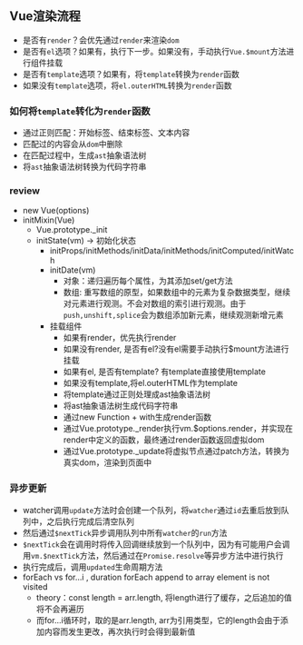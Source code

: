 ## Vue渲染流程
* 是否有`render`？会优先通过`render`来渲染`dom`
* 是否有`el`选项？如果有，执行下一步。如果没有，手动执行`Vue.$mount`方法进行组件挂载
* 是否有`template`选项？如果有，将`template`转换为`render`函数
* 如果没有`template`选项，将`el.outerHTML`转换为`render`函数


### 如何将`template`转化为`render`函数
* 通过正则匹配：开始标签、结束标签、文本内容
* 匹配过的内容会从`dom`中删除
* 在匹配过程中，生成`ast`抽象语法树
* 将`ast`抽象语法树转换为代码字符串

### review
* new Vue(options)
* initMixin(Vue)
  * Vue.prototype._init
  * initState(vm) -> 初始化状态
    * initProps/initMethods/initData/initMethods/initComputed/initWatch
    * initDate(vm)
      * 对象：递归遍历每个属性，为其添加set/get方法
      * 数组: 重写数组的原型，如果数组中的元素为复杂数据类型，继续对元素进行观测。不会对数组的索引进行观测。由于`push,unshift,splice`会为数组添加新元素，继续观测新增元素
    * 挂载组件
      * 如果有render，优先执行render
      * 如果没有render, 是否有el?没有el需要手动执行$mount方法进行挂载
      * 如果有el, 是否有template? 有template直接使用template
      * 如果没有template,将el.outerHTML作为template
      * 将template通过正则处理成ast抽象语法树
      * 将ast抽象语法树生成代码字符串
      * 通过new Function + with生成render函数
      * 通过Vue.prototype._render执行vm.$options.render，并实现在render中定义的函数，最终通过render函数返回虚拟dom
      * 通过Vue.prototype._update将虚拟节点通过patch方法，转换为真实dom，渲染到页面中
      
### 异步更新
* watcher调用`update`方法时会创建一个队列，将`watcher`通过`id`去重后放到队列中，之后执行完成后清空队列
* 然后通过`$nextTick`异步调用队列中所有`watcher`的`run`方法
* `$nextTick`会在调用时将传入回调继续放到一个队列中，因为有可能用户会调用`vm.$nextTick`方法，然后通过在`Promise.resolve`等异步方法中进行执行
* 执行完成后，调用`updated`生命周期方法
* forEach vs for...i , duration forEach append to array element is not visited
  * theory：const length = arr.length, 将length进行了缓存，之后追加的值将不会再遍历
  * 而for...i循环时，取的是arr.length, arr为引用类型，它的length会由于添加内容而发生更改，再次执行时会得到最新值 
